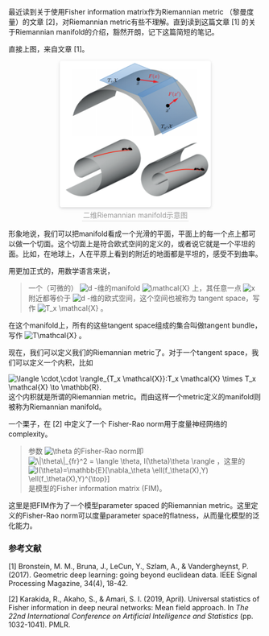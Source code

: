 最近读到关于使用Fisher information matrix作为Riemannian metric （黎曼度量）的文章 [2]，对Riemannian metric有些不理解。直到读到这篇文章 [1] 的关于Riemannian manifold的介绍，豁然开朗，记下这篇简短的笔记。

直接上图，来自文章 [1]。

<center>
    <img style="border-radius: 0.3125em;
    box-shadow: 0 2px 4px 0 rgba(34,36,38,.12),0 2px 10px 0 rgba(34,36,38,.08);" 
    src="Pic/image-20201222231109524.png" width="300">
    <br>
    <div style="color:orange; border-bottom: 1px solid #d9d9d9;
    display: inline-block;
    color: #999;
    padding: 2px;">二维Riemannian manifold示意图</div>
</center>


形象地说，我们可以把manifold看成一个光滑的平面，平面上的每一个点上都可以做一个切面。这个切面上是符合欧式空间的定义的，或者说它就是一个平坦的面。比如，在地球上，人在平原上看到的附近的地面都是平坦的，感受不到曲率。

用更加正式的，用数学语言来说，

> 一个（可微的） <img src="https://www.zhihu.com/equation?tex=d" alt="d" class="ee_img tr_noresize" eeimg="1"> -维的manifold  <img src="https://www.zhihu.com/equation?tex=\mathcal{X}" alt="\mathcal{X}" class="ee_img tr_noresize" eeimg="1">  上，其任意一点 <img src="https://www.zhihu.com/equation?tex=x" alt="x" class="ee_img tr_noresize" eeimg="1"> 附近都等价于 <img src="https://www.zhihu.com/equation?tex=d" alt="d" class="ee_img tr_noresize" eeimg="1"> -维的欧式空间，这个空间也被称为 tangent space，写作 <img src="https://www.zhihu.com/equation?tex=T_x \mathcal{X}" alt="T_x \mathcal{X}" class="ee_img tr_noresize" eeimg="1"> 。

在这个manifold上，所有的这些tangent space组成的集合叫做tangent bundle，写作 <img src="https://www.zhihu.com/equation?tex=T\mathcal{X}" alt="T\mathcal{X}" class="ee_img tr_noresize" eeimg="1"> 。 

现在，我们可以定义我们的Riemannian metric了。对于一个tangent space，我们可以定义一个内积，比如

<img src="https://www.zhihu.com/equation?tex=\langle \cdot,\cdot \rangle_{T_x \mathcal{X}}:T_x \mathcal{X} \times T_x \mathcal{X} \to \mathbb{R}.
" alt="\langle \cdot,\cdot \rangle_{T_x \mathcal{X}}:T_x \mathcal{X} \times T_x \mathcal{X} \to \mathbb{R}.
" class="ee_img tr_noresize" eeimg="1">
这个内积就是所谓的Riemannian metric。而由这样一个metric定义的manifold则被称为Riemannian manifold。

一个栗子，在 [2] 中定义了一个 Fisher-Rao norm用于度量神经网络的complexity。

> 参数 <img src="https://www.zhihu.com/equation?tex=\theta" alt="\theta" class="ee_img tr_noresize" eeimg="1">  的Fisher-Rao norm即  <img src="https://www.zhihu.com/equation?tex=\|\theta\|_{fr}^2 = \langle \theta, I(\theta)\theta \rangle" alt="\|\theta\|_{fr}^2 = \langle \theta, I(\theta)\theta \rangle" class="ee_img tr_noresize" eeimg="1"> ，这里的  <img src="https://www.zhihu.com/equation?tex=I(\theta)=\mathbb{E}[\nabla_\theta \ell(f_\theta(X),Y) \ell(f_\theta(X),Y)^{\top}]" alt="I(\theta)=\mathbb{E}[\nabla_\theta \ell(f_\theta(X),Y) \ell(f_\theta(X),Y)^{\top}]" class="ee_img tr_noresize" eeimg="1">  是模型的Fisher information matrix (FIM)。

这里是把FIM作为了一个模型parameter spaced 的Riemannian metric。这里定义的Fisher-Rao norm可以度量parameter space的flatness，从而量化模型的泛化能力。



### 参考文献

[1] Bronstein, M. M., Bruna, J., LeCun, Y., Szlam, A., & Vandergheynst, P. (2017). Geometric deep learning: going beyond euclidean data. IEEE Signal Processing Magazine, 34(4), 18-42.

[2] Karakida, R., Akaho, S., & Amari, S. I. (2019, April). Universal statistics of Fisher information in deep neural networks: Mean field approach. In *The 22nd International Conference on Artificial Intelligence and Statistics* (pp. 1032-1041). PMLR.

